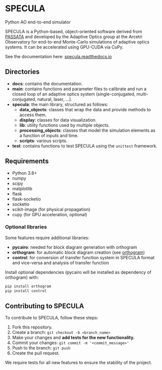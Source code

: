 # SPECULA
Python AO end-to-end simulator

SPECULA is a Python-based, object-oriented software derived from [PASSATA](https://arxiv.org/abs/1607.07624) and developed
by the Adaptive Optics group at the Arcetri Observatory for end-to-end Monte-Carlo simulations of adaptive optics systems.
It can be accelerated using GPU-CUDA via CuPy.

See the documentation here: [specula.readthedocs.io](https://specula.readthedocs.io/en/latest/)

## Directories

- **docs**: contains the documentation.
- **main**: contains functions and parameter files to calibrate and run a closed loop of an adaptive optics system (single-conjugated, multi-conjugated, natural, laser, ...).
- **specula**: the main library, structured as follows:
  - **data_objects**: classes that wrap the data and provide methods to access them.
  - **display**: classes for data visualization.
  - **lib**: utility functions used by multiple objects.
  - **processing_objects**: classes that model the simulation elements as a function of inputs and time.
  - **scripts**: various scripts.
- **test**: contains functions to test SPECULA using the `unittest` framework.

## Requirements

- Python 3.8+
- numpy
- scipy
- matplotlib
- flask
- flask-socketio
- socketio
- scikit-image (for physical propagation)
- cupy (for GPU acceleration, optional)

### Optional libraries

Some features require additional libraries:
- **pycairo**: needed for block diagram generation with orthogram
- **orthogram**: for automatic block diagram creation (see [orthogram](https://pypi.org/project/orthogram/))
- **control**: for conversion of transfer function system in SPECULA format and vice-versa and analysis of transfer function

Install optional dependencies (pycairo will be installed as dependency of orthogram) with:
```bash
pip install orthogram
pip install control
```

## Contributing to SPECULA
To contribute to SPECULA, follow these steps:

1. Fork this repository.
2. Create a branch: `git checkout -b <branch_name>`
3. Make your changes and **add tests for the new functionality.**
4. Commit your changes: `git commit -m '<commit_message>'`
5. Push to the branch: `git push`
6. Create the pull request.

We require tests for all new features to ensure the stability of the project.
